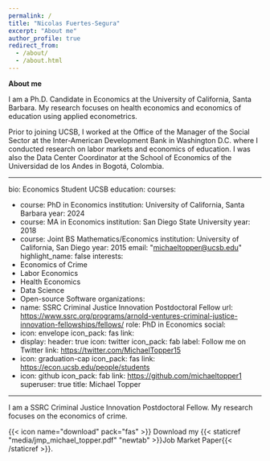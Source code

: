 ```yaml
---
permalink: /
title: "Nicolas Fuertes-Segura"
excerpt: "About me"
author_profile: true
redirect_from: 
  - /about/
  - /about.html
---
```

**About me**

I am a Ph.D. Candidate in Economics at the University of California, Santa Barbara. My research focuses on health economics and economics of education using applied econometrics.

Prior to joining UCSB, I worked at the Office of the Manager of the Social Sector at the Inter-American Development Bank in Washington D.C. where I conducted research on labor markets and economics of education. I was also the Data Center Coordinator at the School of Economics of the Universidad de los Andes in Bogotá, Colombia.




---
bio: Economics Student UCSB
education:
  courses:
  - course: PhD in Economics
    institution: University of California, Santa Barbara
    year: 2024
  - course: MA in Economics
    institution: San Diego State University
    year: 2018
  - course: Joint BS Mathematics/Economics
    institution: University of California, San Diego
    year: 2015
email: "michaeltopper@ucsb.edu"
highlight_name: false
interests:
- Economics of Crime
- Labor Economics
- Health Economics
- Data Science
- Open-source Software
organizations:
- name: SSRC Criminal Justice Innovation Postdoctoral Fellow
  url: https://www.ssrc.org/programs/arnold-ventures-criminal-justice-innovation-fellowships/fellows/
role: PhD in Economics
social:
- icon: envelope
  icon_pack: fas
  link: 
- display:
    header: true
  icon: twitter
  icon_pack: fab
  label: Follow me on Twitter
  link: https://twitter.com/MichaelTopper15
- icon: graduation-cap
  icon_pack: fas
  link: https://econ.ucsb.edu/people/students
- icon: github
  icon_pack: fab
  link: https://github.com/michaeltopper1
superuser: true
title: Michael Topper
---

I am a SSRC Criminal Justice Innovation Postdoctoral Fellow. My research focuses on the economics of crime.


{{< icon name="download" pack="fas" >}} Download my {{< staticref "media/jmp_michael_topper.pdf" "newtab" >}}Job Market Paper{{< /staticref >}}.
